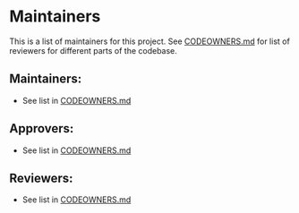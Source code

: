 # Maintainers
This is a list of maintainers for this project. See [CODEOWNERS.md](./CODEOWNERS.md) for list of reviewers for different parts of the codebase.

## Maintainers:
* See list in [CODEOWNERS.md](./CODEOWNERS.md)

## Approvers:
* See list in [CODEOWNERS.md](./CODEOWNERS.md)

## Reviewers:
* See list in [CODEOWNERS.md](./CODEOWNERS.md)
